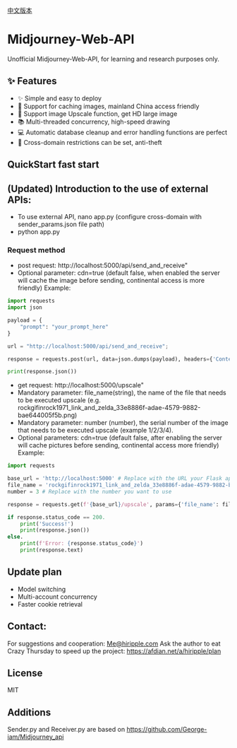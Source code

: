[中文版本](https://github.com/CelestialRipple/Midjourney_api/blob/main/README_zh-CN.md)
# Midjourney-Web-API
Unofficial Midjourney-Web-API, for learning and research purposes only.

## :sparkles: Features
* ✨ Simple and easy to deploy
* 👋 Support for caching images, mainland China access friendly
* 💾 Support image Upscale function, get HD large image
* 📚 Multi-threaded concurrency, high-speed drawing
* 💻 Automatic database cleanup and error handling functions are perfect
* 🔐 Cross-domain restrictions can be set, anti-theft

## QuickStart fast start


## (Updated) Introduction to the use of external APIs:
- To use external API, nano app.py (configure cross-domain with sender_params.json file path)
- python app.py
### Request method
- post request: http://localhost:5000/api/send_and_receive"
- Optional parameter: cdn=true (default false, when enabled the server will cache the image before sending, continental access is more friendly)
Example:
```python
import requests
import json

payload = {
    "prompt": "your_prompt_here"
}

url = "http://localhost:5000/api/send_and_receive";

response = requests.post(url, data=json.dumps(payload), headers={'Content-Type': 'application/json'})

print(response.json())
```
- get request: http://localhost:5000/upscale"
- Mandatory parameter: file_name(string), the name of the file that needs to be executed upscale (e.g. rockgifinrock1971_link_and_zelda_33e8886f-adae-4579-9882-bae644005f5b.png)
- Mandatory parameter: number (number), the serial number of the image that needs to be executed upscale (example 1/2/3/4).
- Optional parameters: cdn=true (default false, after enabling the server will cache pictures before sending, continental access more friendly)
Example:
```python
import requests

base_url = 'http://localhost:5000' # Replace with the URL your Flask application is actually running on
file_name = 'rockgifinrock1971_link_and_zelda_33e8886f-adae-4579-9882-bae644005f5b.png' # Replace with your actual file name
number = 3 # Replace with the number you want to use

response = requests.get(f'{base_url}/upscale', params={'file_name': file_name, 'number': number})

if response.status_code == 200.
    print('Success!')
    print(response.json())
else.
    print(f'Error: {response.status_code}')
    print(response.text)
```


## Update plan

- Model switching
- Multi-account concurrency
- Faster cookie retrieval

## Contact:
For suggestions and cooperation: Me@hiripple.com
Ask the author to eat Crazy Thursday to speed up the project: https://afdian.net/a/hiripple/plan

## License
MIT

## Additions
Sender.py and Receiver.py are based on https://github.com/George-iam/Midjourney_api
